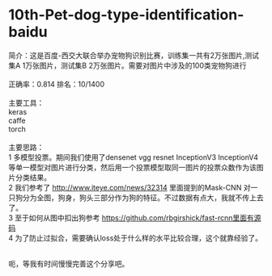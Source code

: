 # 10th-Pet-dog-type-identification-baidu
简介：这是百度-西交大联合举办宠物狗识别比赛，训练集一共有2万张图片,测试集A 1万张图片，测试集B 2万张图片。需要对图片中涉及的100类宠物狗进行</br></br>
正确率：0.814 排名：10/1400</br></br>
主要工具：</br>
keras</br>
caffe</br>
torch</br></br>
主要思路：</br>
1 多模型投票。期间我们使用了densenet vgg resnet InceptionV3 InceptionV4等单一模型对图片进行分类，然后用一个投票模型取同一图片的投票众数作为该图片分类结果。</br>
2 我们参考了 http://www.iteye.com/news/32314 里面提到的Mask-CNN 对一只狗分为全图，狗身，狗头三部分作为狗的特征。不过数据有点大，我就不传上去了。</br>
3 至于如何从图中扣出狗参考 https://github.com/rbgirshick/fast-rcnn里面有源码</br>
4 为了防止过拟合，需要确认loss处于什么样的水平比较合理，这个就靠经验了。</br></br>

呃，等我有时间慢慢完善这个分享吧。</br>
